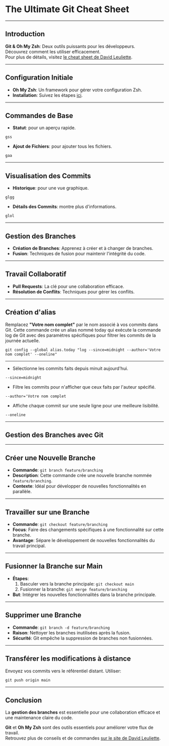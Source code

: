 <!-- slides.md -->

# The Ultimate Git Cheat Sheet

---

## Introduction
**Git & Oh My Zsh**: Deux outils puissants pour les développeurs.  
Découvrez comment les utiliser efficacement.  
Pour plus de détails, visitez [le cheat sheet de David Leuliette](https://davidl.fr/blog/git-cheatsheet).

---

## Configuration Initiale
- **Oh My Zsh**: Un framework pour gérer votre configuration Zsh.
- **Installation**: Suivez les étapes [ici](https://davidl.fr/blog/git-cheatsheet#section-1).

---

## Commandes de Base
- **Statut**: pour un aperçu rapide.

```
gss
```

- **Ajout de Fichiers**: pour ajouter tous les fichiers.

```
gaa
```

---

## Visualisation des Commits
- **Historique**: pour une vue graphique.

```
glgg
```

- **Détails des Commits**: montre plus d'informations.

```
glol
```

---

## Gestion des Branches
- **Création de Branches**: Apprenez à créer et à changer de branches.
- **Fusion**: Techniques de fusion pour maintenir l'intégrité du code.

---

## Travail Collaboratif
- **Pull Requests**: La clé pour une collaboration efficace.
- **Résolution de Conflits**: Techniques pour gérer les conflits.

---

## Création d'alias

Remplacez **"Votre nom complet"** par le nom associé à vos commits dans Git.
Cette commande crée un alias nommé today qui exécute la commande log de Git avec des paramètres spécifiques pour filtrer les commits de la journée actuelle.

```
git config --global alias.today "log --since=midnight --author='Votre nom complet' --oneline"
```

---

- Sélectionne les commits faits depuis minuit aujourd'hui.
```
--since=midnight
```

- Filtre les commits pour n'afficher que ceux faits par l'auteur spécifié.

```
--author='Votre nom complet
```

- Affiche chaque commit sur une seule ligne pour une meilleure lisibilité.

```
--oneline
```

---

## Gestion des Branches avec Git

---

## Créer une Nouvelle Branche
- **Commande**: `git branch feature/branching`
- **Description**: Cette commande crée une nouvelle branche nommée `feature/branching`.
- **Contexte**: Idéal pour développer de nouvelles fonctionnalités en parallèle.

---

## Travailler sur une Branche
- **Commande**: `git checkout feature/branching`
- **Focus**: Faire des changements spécifiques à une fonctionnalité sur cette branche.
- **Avantage**: Sépare le développement de nouvelles fonctionnalités du travail principal.

---

## Fusionner la Branche sur Main
- **Étapes**:
    1. Basculer vers la branche principale: `git checkout main`
    2. Fusionner la branche: `git merge feature/branching`
- **But**: Intégrer les nouvelles fonctionnalités dans la branche principale.

---

## Supprimer une Branche
- **Commande**: `git branch -d feature/branching`
- **Raison**: Nettoyer les branches inutilisées après la fusion.
- **Sécurité**: Git empêche la suppression de branches non fusionnées.

---

## Transférer les modifications à distance

Envoyez vos commits vers le référentiel distant. Utiliser:
```console
git push origin main
```

---

## Conclusion

La **gestion des branches** est essentielle pour une collaboration efficace et une maintenance claire du code.

**Git** et **Oh My Zsh** sont des outils essentiels pour améliorer votre flux de travail.  
Retrouvez plus de conseils et de commandes [sur le site de David Leuliette](https://davidl.fr/blog/git-cheatsheet).
